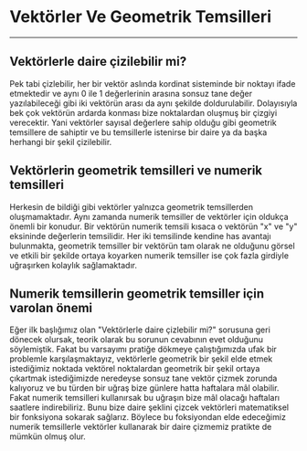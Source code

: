 # Vektörler Ve Geometrik Temsilleri
----
## Vektörlerle daire çizilebilir mi?
Pek tabi çizlebilir, her bir vektör aslında kordinat sisteminde bir noktayı ifade etmektedir ve aynı 0 ile 1 değerlerinin arasına sonsuz tane değer yazılabileceği gibi iki vektörün arası da aynı şekilde doldurulabilir. Dolayısıyla bek çok vektörün ardarda konması bize noktalardan oluşmuş bir çizgiyi verecektir. Yani vektörler sayısal değerlere sahip olduğu gibi geometrik temsillere de sahiptir ve bu temsillerle istenirse bir daire ya da başka herhangi bir şekil çizilebilir.
## Vektörlerin geometrik temsilleri ve numerik temsilleri
Herkesin de bildiği gibi vektörler yalnızca geometrik temsillerden oluşmamaktadır. Aynı zamanda numerik temsiller de vektörler için oldukça önemli bir konudur. Bir vektörün numerik temsili kısaca o vektörün "x" ve "y" eksininde değerlerin temsilidir. Her iki temsilinde kendine has avantajı bulunmakta, geometrik temsiller bir vektörün tam olarak ne olduğunu görsel ve etkili bir şekilde ortaya koyarken numerik temsiller ise çok fazla girdiyle uğraşırken kolaylık sağlamaktadır.
## Numerik temsillerin geometrik temsiller için varolan önemi
Eğer ilk başlığımız olan "Vektörlerle daire çizlebilir mi?" sorusuna geri dönecek olursak, teorik olarak bu sorunun cevabının evet olduğunu söylemiştik. Fakat bu varsayımı pratiğe dökmeye çalıştığımızda ufak bir problemle karşılaşmaktayız, vektörlerle geometrik bir şekil elde etmek istediğimiz noktada vektörel noktalardan geometrik bir şekil ortaya çıkartmak istediğimizde neredeyse sonsuz tane vektör çizmek zorunda kalıyoruz ve bu türden bir uğraş bize günlere hatta haftalara mâl olabilir. Fakat numerik temsilleri kullanırsak bu uğraşın bize mâl olacağı haftaları saatlere indirebiliriz. Bunu bize daire şeklini çizcek vektörleri matematiksel bir fonksiyona sokarak sağlarız. Böylece bu foksiyondan elde edeceğimiz numerik temsillerle vektörler kullanarak bir daire çizmemiz pratikte de mümkün olmuş olur. 